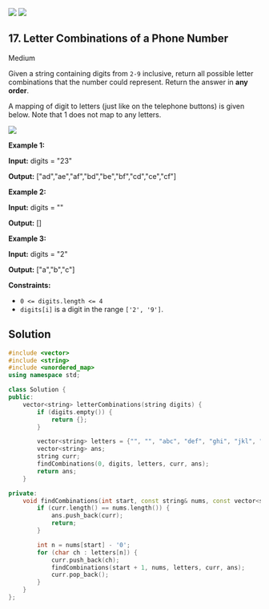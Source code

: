 [![](https://img.shields.io/github/stars/javadev/LeetCode-in-All?label=Stars&style=flat-square)](https://github.com/javadev/LeetCode-in-All)
[![](https://img.shields.io/github/forks/javadev/LeetCode-in-All?label=Fork%20me%20on%20GitHub%20&style=flat-square)](https://github.com/javadev/LeetCode-in-All/fork)

## 17\. Letter Combinations of a Phone Number

Medium

Given a string containing digits from `2-9` inclusive, return all possible letter combinations that the number could represent. Return the answer in **any order**.

A mapping of digit to letters (just like on the telephone buttons) is given below. Note that 1 does not map to any letters.

![](https://upload.wikimedia.org/wikipedia/commons/thumb/7/73/Telephone-keypad2.svg/200px-Telephone-keypad2.svg.png)

**Example 1:**

**Input:** digits = "23"

**Output:** ["ad","ae","af","bd","be","bf","cd","ce","cf"] 

**Example 2:**

**Input:** digits = ""

**Output:** [] 

**Example 3:**

**Input:** digits = "2"

**Output:** ["a","b","c"] 

**Constraints:**

*   `0 <= digits.length <= 4`
*   `digits[i]` is a digit in the range `['2', '9']`.



## Solution

```cpp
#include <vector>
#include <string>
#include <unordered_map>
using namespace std;

class Solution {
public:
    vector<string> letterCombinations(string digits) {
        if (digits.empty()) {
            return {};
        }

        vector<string> letters = {"", "", "abc", "def", "ghi", "jkl", "mno", "pqrs", "tuv", "wxyz"};
        vector<string> ans;
        string curr;
        findCombinations(0, digits, letters, curr, ans);
        return ans;
    }

private:
    void findCombinations(int start, const string& nums, const vector<string>& letters, string& curr, vector<string>& ans) {
        if (curr.length() == nums.length()) {
            ans.push_back(curr);
            return;
        }

        int n = nums[start] - '0';
        for (char ch : letters[n]) {
            curr.push_back(ch);
            findCombinations(start + 1, nums, letters, curr, ans);
            curr.pop_back();
        }
    }
};
```